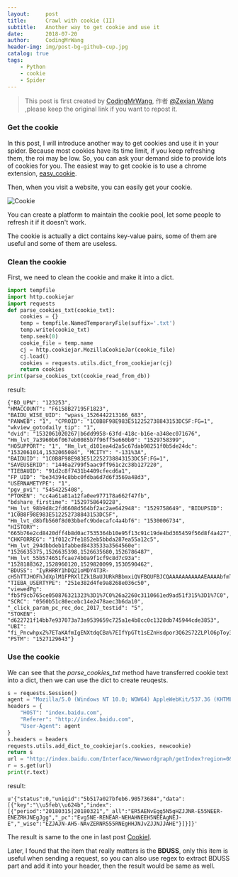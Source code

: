 ```yaml
---
layout:     post
title:      Crawl with cookie (II)
subtitle:   Another way to get cookie and use it
date:       2018-07-20
author:     CodingMrWang
header-img: img/post-bg-github-cup.jpg
catalog: true
tags:
    - Python
    - cookie
    - Spider
---
```



> This post is first created by [CodingMrWang](http://codingmrwang.github.io), 作者 [@Zexian Wang](http://github.com/codingmrwang) ,please keep the original link if you want to repost it.

### Get the cookie

In this post, I will introduce another way to get cookies and use it in your spider. Because most cookies have its time limit, if you keep refreshing them, the roi may be low. So, you can ask your demand side to provide lots of cookies for you. The easiest way to get cookie is to use a chrome extension, [easy_cookie](chrome://extensions/?id=dlkfglibdbdimhenhfmkffgapdjblici).

Then, when you visit a website, you can easily get your cookie.

![Cookie](https://ws3.sinaimg.cn/large/006tKfTcly1ftg9yssxwhj31kw0uf1ir.jpg)

You can create a platform to maintain the cookie pool, let some people to refresh it if it doesn't work.

The cookie is actually a dict contains key-value pairs, some of them are useful and some of them are useless. 

### Clean the cookie

First, we need to clean the cookie and make it into a dict. 

```python
import tempfile
import http.cookiejar
import requests
def parse_cookies_txt(cookie_txt):
    cookies = {}
    temp = tempfile.NamedTemporaryFile(suffix='.txt')
    temp.write(cookie_txt)
    temp.seek(0)
    cookie_file = temp.name
    cj = http.cookiejar.MozillaCookieJar(cookie_file)
    cj.load()
    cookies = requests.utils.dict_from_cookiejar(cj)
    return cookies
print(parse_cookies_txt(cookie_read_from_db))
```

result:

```
{"BD_UPN": "123253", 
"HMACCOUNT": "F6158B27195F1823", 
"BAIDU_WISE_UID": "wpass_1526442213166_683", 
"PANWEB": "1", "CPROID": "1C0B8F98E983E512252738843153DC5F:FG=1", 
"wkview_gotodaily_tip": "1", 
"dvid": "1532061020267|b6dd9958-63fd-418c-b16e-a348ec071676", "Hm_lvt_7a3960b6f067eb0085b7f96ff5e660b0": "1529758399", 
"HOSUPPORT": "1", "Hm_lvt_d101ea4d2a5c67dab98251f0b5de24dc": "1532061014,1532065084", "MCITY": "-131%3A", 
"BAIDUID": "1C0B8F98E983E512252738843153DC5F:FG=1", 
"SAVEUSERID": "1446a2799f5aac9ff961c2c38b127220", 
"TIEBAUID": "91d2c8f7431b4409cfecd6a1", 
"FP_UID": "be34394c8bbc0fdba6d7d6f3569a48d3", 
"USERNAMETYPE": "1", 
"pgv_pvi": "5454225408", 
"PTOKEN": "cc4a61a81a12fa0ee977178a662f47fb", 
"bdshare_firstime": "1529758649228", "Hm_lvt_98b9d8c2fd6608d564bf2ac2ae642948": "1529758649", "BIDUPSID": 
"1C0B8F98E983E512252738843153DC5F", 
"Hm_lvt_d8bfb560f8d03bbefc9bdecafc4a4bf6": "1530006734", 
"HISTORY": "665b76e2cd8420dff4b8d0ac7535364b10e95f13c91c19de4bd365459f56d8f4a427", 
"CHKFORREG": "1f012c7fe1852eb5bbda287ea55a12c5", "Hm_lvt_294dbbdeb1fabbed8433533a3564560e": "1526635375,1526635398,1526635680,1526786487", "Hm_lvt_55b574651fcae74b0a9f1cf9c8d7c93a": "1528188362,1528960120,1529820099,1530590462", 
"BDUSS": "IyRHRRY1hDQ21oMDY4T3R-cH5hTTJHOFhJdXplM1FPRXlIZk1BaUJURkRBbmxiQVFBQUFBJCQAAAAAAAAAAAEAAAAbfmTRQ29kaW5nTXJXYW5nAAAAAAAAAAAAAAAAAAAAAAAAAAAAAAAAAAAAAAAAAAAAAAAAAAAAAAAAAAAAAAAAAAAAAEN1UVtDdVFbY0", 
"TIEBA_USERTYPE": "251e382d4fe9a8268e036c50", 
"viewedPg": "fb5f9cb765ce050876321323%3D1%7C0%26a2260c3110661ed9ad51f315%3D1%7C0", 
"SCRC": "0560b51c80ecebc14e2478aec3b6da10", 
"_click_param_pc_rec_doc_2017_testid": "5", 
"STOKEN": "d622721f14bb7e937073a73a9539659c725a1e4b8cc0c1328db745944cde3853", 
"UBI": "fi_PncwhpxZ%7ETaKAfmIgENXtdqCBa%7EIfYpGTt1sEZnHsdpor3Q62S72ZLPlO6pToy3VsWQwl0r3rJpEzBHp", 
"PSTM": "1527129643"}
```

### Use the cookie

We can see that the _parse\_cookies\_txt_ method have transferred cookie text into a dict, then we can use the dict to create reuqests.

```python
s = requests.Session()
agent = "Mozilla/5.0 (Windows NT 10.0; WOW64) AppleWebKit/537.36 (KHTML, like Gecko) Chrome/45.0.2454.101 Safari/537.36"
headers = {
    "HOST": "index.baidu.com",
    "Referer": "http://index.baidu.com",
    "User-Agent": agent
}
s.headers = headers
requests.utils.add_dict_to_cookiejar(s.cookies, newcookie)
return s
url = "http://index.baidu.com/Interface/Newwordgraph/getIndex?region=0&startdate=20180315&enddate=20180321&wordlist%5B0%5D=%E5%BF%AB%E6%89%8B"
r = s.get(url)
print(r.text)

```

result:

```
u'{"status":0,"uniqid":"5b517a027bfeb6.90573684","data":[{"key":"\\u5feb\\u624b","index":[{"period":"20180315|20180321","_all":"ER5AENvEgg5N5gHZJJNR-E55NEER-ENEZRHJNEgJgg","_pc":"Evg5NE-RENEAR-NEHAHNEEH5NEEAgNEJ-E","_wise":"EZJAJN-AH5-NAvZERNR555RNEgHHJNJvZJJNJJAHE"}]}]}'
```

The result is same to the one in last post [CookieI](http://wangzexian.top/2018/07/14/Cookie/).

Later, I found that the item that really matters is the **BDUSS**, only this item is useful when sending a request, so you can also use regex to extract BDUSS part and add it into your header, then the result would be same as well.








